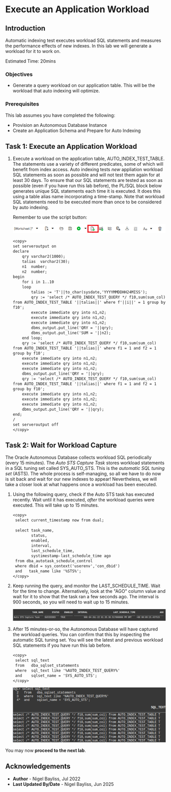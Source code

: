 # Execute an Application Workload

## Introduction

Automatic indexing test executes workload SQL statements and measures the performance effects of new indexes. In this lab we will generate a workload for it to work on.

Estimated Time: 20mins

### Objectives
- Generate a query workload on our application table. This will be the workload that auto indexing will optimize.

### Prerequisites
This lab assumes you have completed the following:

- Provision an Autonomous Database Instance
- Create an Application Schema and Prepare for Auto Indexing

## Task 1: Execute an Application Workload   

1. Execute a workload on the application table, AUTO\_INDEX\_TEST\_TABLE. The statements use a variety of different predicates, some of which will benefit from index access. Auto indexing tests _new_ appliation workload SQL statements as soon as possible and will not test them again for at least 30 days. To ensure that our SQL statements are tested as soon as possible (even if you have run this lab before), the PL/SQL block below generates unique SQL statements each time it is executed. It does this using a table alias name incorporating a time-stamp. Note that workload SQL statements need to be executed more than once to be considered by auto indexing.

    Remember to use the script button:

    ![SQL script button](./images/run-script-button3.png)

    ````
    <copy>
    set serveroutput on
    declare
        qry varchar2(1000);
        talias  varchar2(30);
        n1  number;
        n2  number;
    begin
        for i in 1..10
        loop
            talias := 'T'||to_char(sysdate,'YYYYMMDDHH24MISS');
            qry := 'select /* AUTO_INDEX_TEST_QUERY */ f10,sum(sum_col) from AUTO_INDEX_TEST_TABLE '||talias||' where f'||i||' = 1 group by f10';
            execute immediate qry into n1,n2;
            execute immediate qry into n1,n2;
            execute immediate qry into n1,n2;
            dbms_output.put_line('QRY = '||qry);
            dbms_output.put_line('SUM = '||n2);
        end loop;
        qry := 'select /* AUTO_INDEX_TEST_QUERY */ f10,sum(sum_col) from AUTO_INDEX_TEST_TABLE '||talias||' where f1 = 1 and f2 = 1 group by f10';
        execute immediate qry into n1,n2;
        execute immediate qry into n1,n2;
        execute immediate qry into n1,n2;
        dbms_output.put_line('QRY = '||qry);
        qry := 'select /* AUTO_INDEX_TEST_QUERY */ f10,sum(sum_col) from AUTO_INDEX_TEST_TABLE '||talias||' where f1 = 1 and f2 = 1 group by f10';
        execute immediate qry into n1,n2;
        execute immediate qry into n1,n2;
        execute immediate qry into n1,n2;
        dbms_output.put_line('QRY = '||qry);
    end;
    /
    set serveroutput off
    </copy>
    ````
    
## Task 2: Wait for Workload Capture

The Oracle Autonomous Database collects workload SQL periodically (every 15 minutes). The _Auto STS Capture Task_ stores workload statements in a SQL tuning set called SYS\_AUTO\_STS. This is the _automatic SQL tuning set_ (ASTS). The whole process is self-managing, so all we have to do now is sit back and wait for our new indexes to appear! Nevertheless, we will take a closer look at what happens once a workload has been executed.

1. Using the following query, check if the Auto STS task has executed recently. Wait until it has executed, _after_ the workload queries were executed. This will take up to 15 minutes.

    ````
    <copy>
     select current_timestamp now from dual;
     
     select task_name,
            status,
            enabled,
            interval,
            last_schedule_time, 
            systimestamp-last_schedule_time ago 
     from dba_autotask_schedule_control 
     where dbid = sys_context('userenv','con_dbid') 
     and   task_name like '%STS%';
    </copy>
    ````

2. Keep running the query, and monitor the LAST\_SCHEDULE\_TIME. Wait for the time to change. Alternatively, look at the "AGO" column value and wait for it to show that the task ran a few seconds ago. The interval is 900 seconds, so you will need to wait up to 15 minutes.

    ![Auto STS task execution](./images/auto-sts.png)

3. After 15 minutes-or-so, the Autonomous Database will have captured the workload queries. You can confirm that this by inspecting the automatic SQL tuning set. You will see the latest and previous workload SQL statements if you have run this lab before.

    ````
    <copy>
     select sql_text 
     from   dba_sqlset_statements 
     where  sql_text like '%AUTO_INDEX_TEST_QUERY%'
     and    sqlset_name = 'SYS_AUTO_STS';
    </copy>
    ````
    ![Auto STS queries](./images/auto-sts-2.png)

You may now **proceed to the next lab**.

## Acknowledgements
* **Author** - Nigel Bayliss, Jul 2022
* **Last Updated By/Date** - Nigel Bayliss, Jun 2025
